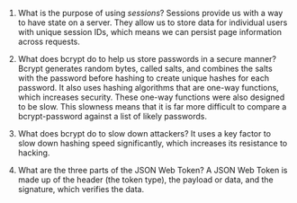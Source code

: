 1. What is the purpose of using _sessions_?
    Sessions provide us with a way to have state on a server. They allow us to store data for individual users with unique session IDs, which means we can persist page information across requests. 
    
1. What does bcrypt do to help us store passwords in a secure manner?
    Bcrypt generates random bytes, called salts, and combines the salts with the password before hashing to create unique hashes for each password. It also uses hashing algorithms that are one-way functions, which increases security.  These one-way functions were also designed to be slow. This slowness means that it is far more difficult to compare a bcrypt-password against a list of likely passwords.

1. What does bcrypt do to slow down attackers?
    It uses a key factor to slow down hashing speed significantly, which increases its resistance to hacking.
    
1. What are the three parts of the JSON Web Token?
    A JSON Web Token is made up of the header (the token type), the payload or data, and the signature, which verifies the data.